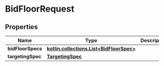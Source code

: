 
# BidFloorRequest

## Properties
Name | Type | Description | Notes
------------ | ------------- | ------------- | -------------
**bidFloorSpecs** | [**kotlin.collections.List&lt;BidFloorSpec&gt;**](BidFloorSpec.md) |  | 
**targetingSpec** | [**TargetingSpec**](TargetingSpec.md) |  |  [optional]



